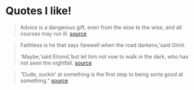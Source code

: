 # Quotes I like!

> Advice is a dangerous gift, even from the wise to the wise, and all courses may run ill. 
[source](https://www.goodreads.com/quotes/97225-advice-is-a-dangerous-gift-even-from-the-wise-to)

> Faithless is he that says farewell when the road darkens,'said Gimli. 
>
>'Maybe,'said Elrond,'but let him not vow to walk in the dark, who has not seen the nightfall.
[source](https://www.goodreads.com/quotes/7198108-faithless-is-he-that-says-farewell-when-the-road-darkens-said)

> “Dude, suckin’ at something is the first step to being sorta good at something.” 
[source](https://www.goodreads.com/quotes/1133168-dude-suckin-at-something-is-the-first-step-to-being)
